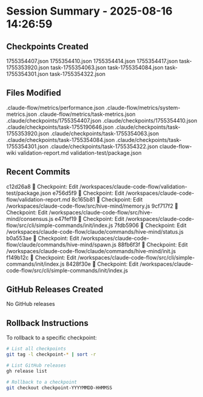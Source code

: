 # Session Summary - 2025-08-16 14:26:59

## Checkpoints Created
1755354407.json
1755354410.json
1755354414.json
1755354417.json
task-1755353920.json
task-1755354063.json
task-1755354084.json
task-1755354301.json
task-1755354322.json

## Files Modified
.claude-flow/metrics/performance.json
.claude-flow/metrics/system-metrics.json
.claude-flow/metrics/task-metrics.json
.claude/checkpoints/1755354407.json
.claude/checkpoints/1755354410.json
.claude/checkpoints/task-1755190646.json
.claude/checkpoints/task-1755353920.json
.claude/checkpoints/task-1755354063.json
.claude/checkpoints/task-1755354084.json
.claude/checkpoints/task-1755354301.json
.claude/checkpoints/task-1755354322.json
claude-flow-wiki
validation-report.md
validation-test/package.json

## Recent Commits
c12d26a8 🔖 Checkpoint: Edit /workspaces/claude-code-flow/validation-test/package.json
e756d5f9 🔖 Checkpoint: Edit /workspaces/claude-code-flow/validation-report.md
8c165b81 🔖 Checkpoint: Edit /workspaces/claude-code-flow/src/hive-mind/memory.js
9cf717f2 🔖 Checkpoint: Edit /workspaces/claude-code-flow/src/hive-mind/consensus.js
e47fef19 🔖 Checkpoint: Edit /workspaces/claude-code-flow/src/cli/simple-commands/init/index.js
7fdb5906 🔖 Checkpoint: Edit /workspaces/claude-code-flow/claude/commands/hive-mind/status.js
b0a553ae 🔖 Checkpoint: Edit /workspaces/claude-code-flow/claude/commands/hive-mind/spawn.js
88fb6f3f 🔖 Checkpoint: Edit /workspaces/claude-code-flow/claude/commands/hive-mind/init.js
f149b12c 🔖 Checkpoint: Edit /workspaces/claude-code-flow/src/cli/simple-commands/init/index.js
8428f30e 🔖 Checkpoint: Edit /workspaces/claude-code-flow/src/cli/simple-commands/init/index.js

## GitHub Releases Created
No GitHub releases

## Rollback Instructions
To rollback to a specific checkpoint:
```bash
# List all checkpoints
git tag -l checkpoint-* | sort -r

# List GitHub releases
gh release list

# Rollback to a checkpoint
git checkout checkpoint-YYYYMMDD-HHMMSS
```
